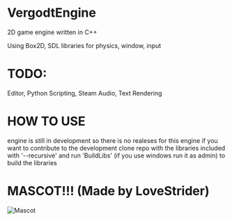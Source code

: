 # VergodtEngine

2D game engine written in C++ 

Using Box2D, SDL libraries for physics, window, input  

# TODO:
  Editor,
  Python Scripting,
  Steam Audio,
  Text Rendering


# HOW TO USE

engine is still in development so there is no realeses for this engine 
if you want to contribute to the development clone repo with the libraries included with '--recursive' and run 'BuildLibs' (if you use windows run it as admin) to build the libraries 

# MASCOT!!! (Made by LoveStrider)

![Mascot](https://github.com/C04dy/VergodtEngine/assets/101457058/7e490fc0-f9fe-4a8a-b790-38fa5e9955ca)
